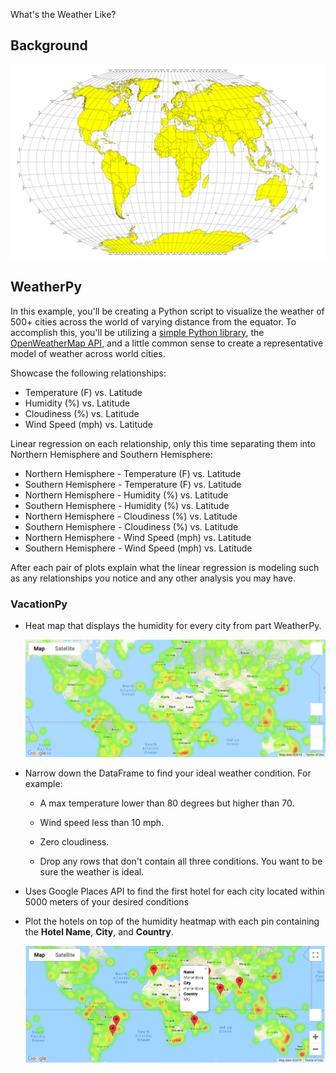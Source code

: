 What's the Weather Like?

## Background
![Equator](Images/equatorsign.png)

## WeatherPy

In this example, you'll be creating a Python script to visualize the weather of 500+ cities across the world of varying distance from the equator. To accomplish this, you'll be utilizing a [simple Python library](https://pypi.python.org/pypi/citipy), the [OpenWeatherMap API](https://openweathermap.org/api), and a little common sense to create a representative model of weather across world cities.

Showcase the following relationships:

* Temperature (F) vs. Latitude
* Humidity (%) vs. Latitude
* Cloudiness (%) vs. Latitude
* Wind Speed (mph) vs. Latitude


Linear regression on each relationship, only this time separating them into Northern Hemisphere and Southern Hemisphere:

* Northern Hemisphere - Temperature (F) vs. Latitude
* Southern Hemisphere - Temperature (F) vs. Latitude
* Northern Hemisphere - Humidity (%) vs. Latitude
* Southern Hemisphere - Humidity (%) vs. Latitude
* Northern Hemisphere - Cloudiness (%) vs. Latitude
* Southern Hemisphere - Cloudiness (%) vs. Latitude
* Northern Hemisphere - Wind Speed (mph) vs. Latitude
* Southern Hemisphere - Wind Speed (mph) vs. Latitude

After each pair of plots explain what the linear regression is modeling such as any relationships you notice and any other analysis you may have.


### VacationPy


* Heat map that displays the humidity for every city from part WeatherPy.

  ![heatmap](Images/heatmap.png)

* Narrow down the DataFrame to find your ideal weather condition. For example:

  * A max temperature lower than 80 degrees but higher than 70.

  * Wind speed less than 10 mph.

  * Zero cloudiness.

  * Drop any rows that don't contain all three conditions. You want to be sure the weather is ideal.

  
* Uses Google Places API to find the first hotel for each city located within 5000 meters of your desired conditions

* Plot the hotels on top of the humidity heatmap with each pin containing the **Hotel Name**, **City**, and **Country**.

  ![hotel map](Images/hotel_map.png)
